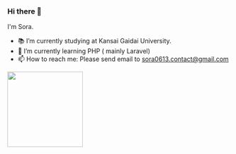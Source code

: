 ### Hi there 👋

I'm Sora.

- 📚 I’m currently studying at Kansai Gaidai University.
- 🌱 I’m currently learning PHP ( mainly Laravel)
- 📫 How to reach me: Please send email to sora0613.contact@gmail.com


<a href="https://github.com/sora0613">
  <img align="left" height="170px" src="https://github-readme-stats.vercel.app/api/top-langs/?username=Sora0613&layout=compact&theme=dracula" />
</a>
